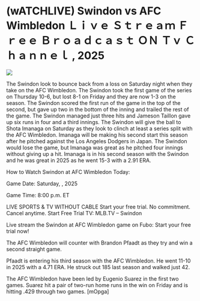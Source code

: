 # (wATCHLIVE) Swindon vs AFC Wimbledon Ｌｉｖｅ Ｓｔｒｅａｍ Ｆｒｅｅ Ｂｒｏａｄｃａｓｔ ＯＮ Ｔｖ Ｃｈａｎｎｅｌ , 2025  
  
  
[![](https://i.imgur.com/qSNzIqt.png)](https://movie.rssnews.media/hoAchZZJM.php)  
  
The Swindon look to bounce back from a loss on Saturday night when they take on the AFC Wimbledon. The Swindon took the first game of the series on Thursday 10-6, but lost 8-1 on Friday and they are now 1-3 on the season. The Swindon scored the first run of the game in the top of the second, but gave up two in the bottom of the inning and trailed the rest of the game. The Swindon managed just three hits and Jameson Taillon gave up six runs in four and a third innings. The Swindon will give the ball to Shota Imanaga on Saturday as they look to clinch at least a series split with the AFC Wimbledon. Imanaga will be making his second start this season after he pitched against the Los Angeles Dodgers in Japan. The Swindon would lose the game, but Imanaga was great as he pitched four innings without giving up a hit. Imanaga is in his second season with the Swindon and he was great in 2025 as he went 15-3 with a 2.91 ERA.

How to Watch Swindon at AFC Wimbledon Today:

Game Date: Saturday, , 2025

Game Time: 8:00 p.m. ET

LIVE SPORTS & TV WITHOUT CABLE
Start your free trial. No commitment. Cancel anytime.
Start Free Trial
TV: MLB.TV – Swindon

Live stream the Swindon at AFC Wimbledon game on Fubo: Start your free trial now!

The AFC Wimbledon will counter with Brandon Pfaadt as they try and win a second straight game.

Pfaadt is entering his third season with the AFC Wimbledon. He went 11-10 in 2025 with a 4.71 ERA. He struck out 185 last season and walked just 42.

The AFC Wimbledon have been led by Eugenio Suarez in the first two games. Suarez hit a pair of two-run home runs in the win on Friday and is hitting .429 through two games. [mOpga]